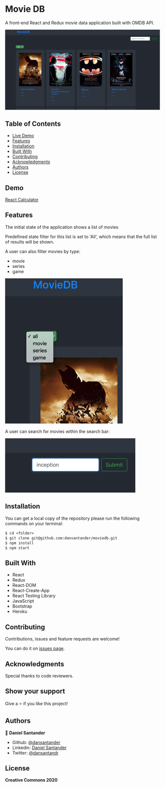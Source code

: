 # Movie DB
A front-end React and Redux movie data application built with OMDB API.

![cover](./public/moviesCover.png)

## Table of Contents

* [Live Demo](#demo)
* [Features](#features)
* [Installation](#installation)
* [Built With](#built-with)
* [Contributing](#contributing)
* [Acknowledgments](#acknowledgments)
* [Authors](#author)
* [License](#license)

## Demo

[React Calculator](https://react-calculator2504.herokuapp.com/)

## Features

The initial state of the application shows a list of movies

Predefined state filter for this list is set to 'All', which means that the full list of results will be shown.

A user can also filter movies by type:
- movie
- series
- game

![filter](./public/filterSS.png)

A user can search for movies within the search bar:

![search](./public/searchSS.png)

## Installation

You can get a local copy of the repository please run the following commands on your terminal:
```
$ cd <folder>
$ git clone git@github.com:dansantander/moviedb.git
$ npm install
$ npm start
```

## Built With
- React
- Redux
- React-DOM
- React-Create-App
- React Testing Library
- JavaScript
- Bootstrap
- Heroku

## Contributing

Contributions, issues and feature requests are welcome!

You can do it on [issues page](issues/).

## Acknowledgments

Special thanks to code reviewers.

## Show your support

Give a ⭐️ if you like this project!

## Authors

👤 **Daniel Santander**

- Github: [@dansantander](https://github.com/dansantander)
- Linkedin: [Daniel Santander](https://www.linkedin.com/in/daniel-santander)
- Twitter: [@dansantandr](https://twitter.com/dansantandr)

## License

<strong>Creative Commons 2020</strong>